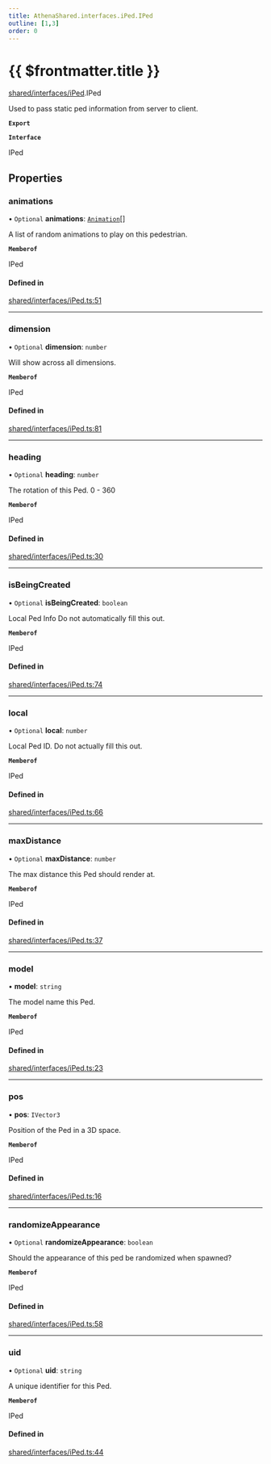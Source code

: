```yaml
---
title: AthenaShared.interfaces.iPed.IPed
outline: [1,3]
order: 0
---
```


# {{ $frontmatter.title }}


[shared/interfaces/iPed](../modules/shared_interfaces_iPed.md).IPed

Used to pass static ped information from server to client.

**`Export`**

**`Interface`**

IPed

## Properties

### animations

• `Optional` **animations**: [`Animation`](shared_interfaces_animation_Animation.md)[]

A list of random animations to play on this pedestrian.

**`Memberof`**

IPed

#### Defined in

[shared/interfaces/iPed.ts:51](https://github.com/Stuyk/altv-athena/blob/ae8402672/src/core/shared/interfaces/iPed.ts#L51)

___

### dimension

• `Optional` **dimension**: `number`

Will show across all dimensions.

**`Memberof`**

IPed

#### Defined in

[shared/interfaces/iPed.ts:81](https://github.com/Stuyk/altv-athena/blob/ae8402672/src/core/shared/interfaces/iPed.ts#L81)

___

### heading

• `Optional` **heading**: `number`

The rotation of this Ped. 0 - 360

**`Memberof`**

IPed

#### Defined in

[shared/interfaces/iPed.ts:30](https://github.com/Stuyk/altv-athena/blob/ae8402672/src/core/shared/interfaces/iPed.ts#L30)

___

### isBeingCreated

• `Optional` **isBeingCreated**: `boolean`

Local Ped Info
Do not automatically fill this out.

**`Memberof`**

IPed

#### Defined in

[shared/interfaces/iPed.ts:74](https://github.com/Stuyk/altv-athena/blob/ae8402672/src/core/shared/interfaces/iPed.ts#L74)

___

### local

• `Optional` **local**: `number`

Local Ped ID.
Do not actually fill this out.

**`Memberof`**

IPed

#### Defined in

[shared/interfaces/iPed.ts:66](https://github.com/Stuyk/altv-athena/blob/ae8402672/src/core/shared/interfaces/iPed.ts#L66)

___

### maxDistance

• `Optional` **maxDistance**: `number`

The max distance this Ped should render at.

**`Memberof`**

IPed

#### Defined in

[shared/interfaces/iPed.ts:37](https://github.com/Stuyk/altv-athena/blob/ae8402672/src/core/shared/interfaces/iPed.ts#L37)

___

### model

• **model**: `string`

The model name this Ped.

**`Memberof`**

IPed

#### Defined in

[shared/interfaces/iPed.ts:23](https://github.com/Stuyk/altv-athena/blob/ae8402672/src/core/shared/interfaces/iPed.ts#L23)

___

### pos

• **pos**: `IVector3`

Position of the Ped in a 3D space.

**`Memberof`**

IPed

#### Defined in

[shared/interfaces/iPed.ts:16](https://github.com/Stuyk/altv-athena/blob/ae8402672/src/core/shared/interfaces/iPed.ts#L16)

___

### randomizeAppearance

• `Optional` **randomizeAppearance**: `boolean`

Should the appearance of this ped be randomized when spawned?

**`Memberof`**

IPed

#### Defined in

[shared/interfaces/iPed.ts:58](https://github.com/Stuyk/altv-athena/blob/ae8402672/src/core/shared/interfaces/iPed.ts#L58)

___

### uid

• `Optional` **uid**: `string`

A unique identifier for this Ped.

**`Memberof`**

IPed

#### Defined in

[shared/interfaces/iPed.ts:44](https://github.com/Stuyk/altv-athena/blob/ae8402672/src/core/shared/interfaces/iPed.ts#L44)
